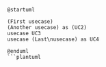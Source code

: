 ```plantuml
@startuml

(First usecase)
(Another usecase) as (UC2)  
usecase UC3
usecase (Last\nusecase) as UC4

@enduml
```plantuml
